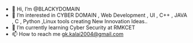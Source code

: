 - 👋 Hi, I’m @BLACKYDOMAIN
- 👀 I’m interested in CYBER DOMAIN , Web Development , UI , C++ , JAVA , C , Python ,Linux tools creating New Innovation Ideas..
- 🌱 I’m currently learning Cyber Security at RMKCET
- 📫 How to reach me gk.kalai2004@gmail.com

<!---
BLACKYDOMAIN/BLACKYDOMAIN is a ✨ special ✨ repository because its `README.md` (this file) appears on your GitHub profile.
You can click the Preview link to take a look at your changes.
--->
